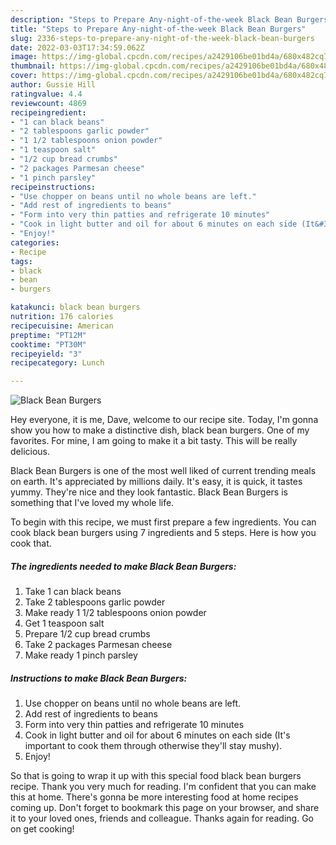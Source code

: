```yaml
---
description: "Steps to Prepare Any-night-of-the-week Black Bean Burgers"
title: "Steps to Prepare Any-night-of-the-week Black Bean Burgers"
slug: 2336-steps-to-prepare-any-night-of-the-week-black-bean-burgers
date: 2022-03-03T17:34:59.062Z
image: https://img-global.cpcdn.com/recipes/a2429106be01bd4a/680x482cq70/black-bean-burgers-recipe-main-photo.jpg
thumbnail: https://img-global.cpcdn.com/recipes/a2429106be01bd4a/680x482cq70/black-bean-burgers-recipe-main-photo.jpg
cover: https://img-global.cpcdn.com/recipes/a2429106be01bd4a/680x482cq70/black-bean-burgers-recipe-main-photo.jpg
author: Gussie Hill
ratingvalue: 4.4
reviewcount: 4869
recipeingredient:
- "1 can black beans"
- "2 tablespoons garlic powder"
- "1 1/2 tablespoons onion powder"
- "1 teaspoon salt"
- "1/2 cup bread crumbs"
- "2 packages Parmesan cheese"
- "1 pinch parsley"
recipeinstructions:
- "Use chopper on beans until no whole beans are left."
- "Add rest of ingredients to beans"
- "Form into very thin patties and refrigerate 10 minutes"
- "Cook in light butter and oil for about 6 minutes on each side (It&#39;s important to cook them through otherwise they&#39;ll stay mushy)."
- "Enjoy!"
categories:
- Recipe
tags:
- black
- bean
- burgers

katakunci: black bean burgers 
nutrition: 176 calories
recipecuisine: American
preptime: "PT12M"
cooktime: "PT30M"
recipeyield: "3"
recipecategory: Lunch

---
```



![Black Bean Burgers](https://img-global.cpcdn.com/recipes/a2429106be01bd4a/680x482cq70/black-bean-burgers-recipe-main-photo.jpg)

Hey everyone, it is me, Dave, welcome to our recipe site. Today, I'm gonna show you how to make a distinctive dish, black bean burgers. One of my favorites. For mine, I am going to make it a bit tasty. This will be really delicious.



Black Bean Burgers is one of the most well liked of current trending meals on earth. It's appreciated by millions daily. It's easy, it is quick, it tastes yummy. They're nice and they look fantastic. Black Bean Burgers is something that I've loved my whole life.


To begin with this recipe, we must first prepare a few ingredients. You can cook black bean burgers using 7 ingredients and 5 steps. Here is how you cook that.

<!--inarticleads1-->

##### The ingredients needed to make Black Bean Burgers:

1. Take 1 can black beans
1. Take 2 tablespoons garlic powder
1. Make ready 1 1/2 tablespoons onion powder
1. Get 1 teaspoon salt
1. Prepare 1/2 cup bread crumbs
1. Take 2 packages Parmesan cheese
1. Make ready 1 pinch parsley




<!--inarticleads2-->

##### Instructions to make Black Bean Burgers:

1. Use chopper on beans until no whole beans are left.
1. Add rest of ingredients to beans
1. Form into very thin patties and refrigerate 10 minutes
1. Cook in light butter and oil for about 6 minutes on each side (It&#39;s important to cook them through otherwise they&#39;ll stay mushy).
1. Enjoy!




So that is going to wrap it up with this special food black bean burgers recipe. Thank you very much for reading. I'm confident that you can make this at home. There's gonna be more interesting food at home recipes coming up. Don't forget to bookmark this page on your browser, and share it to your loved ones, friends and colleague. Thanks again for reading. Go on get cooking!

